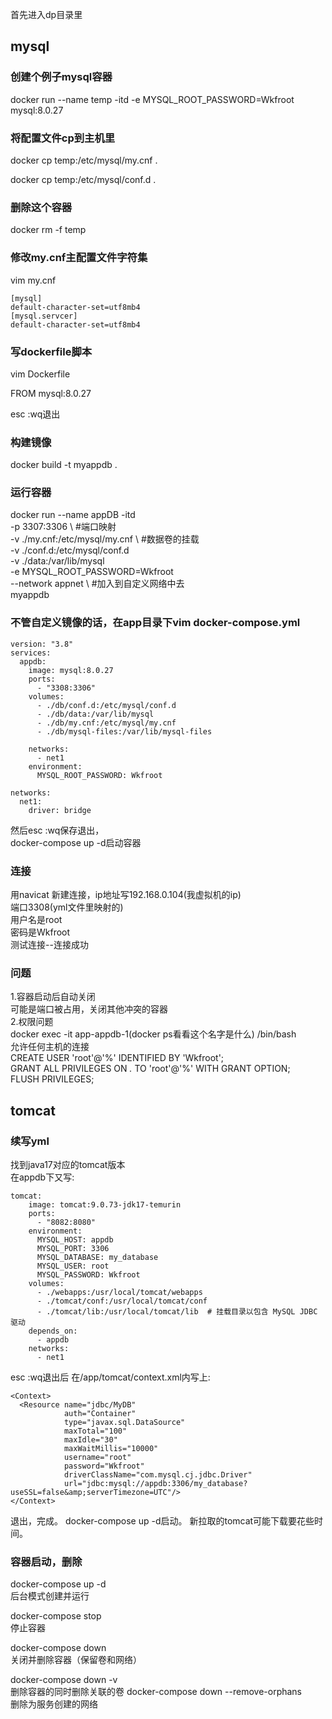 首先进入dp目录里
## mysql
### 创建个例子mysql容器
docker run --name temp -itd -e MYSQL_ROOT_PASSWORD=Wkfroot mysql:8.0.27
### 将配置文件cp到主机里
docker cp temp:/etc/mysql/my.cnf .

docker cp temp:/etc/mysql/conf.d .
### 删除这个容器
docker rm -f temp
### 修改my.cnf主配置文件字符集
vim my.cnf <br>
```
[mysql] 
default-character-set=utf8mb4
[mysql.servcer]
default-character-set=utf8mb4
```
### 写dockerfile脚本
vim Dockerfile

FROM mysql:8.0.27

esc :wq退出
### 构建镜像
docker build -t myappdb .

### 运行容器
docker run --name appDB -itd \
-p 3307:3306 \ #端口映射\
-v ./my.cnf:/etc/mysql/my.cnf \  #数据卷的挂载 \
-v ./conf.d:/etc/mysql/conf.d \
-v ./data:/var/lib/mysql \
-e MYSQL_ROOT_PASSWORD=Wkfroot \
--network appnet \  #加入到自定义网络中去\
myappdb

### 不管自定义镜像的话，在app目录下vim docker-compose.yml
```
version: "3.8"
services:
  appdb:  
    image: mysql:8.0.27       
    ports:              
      - "3308:3306"            
    volumes:            
      - ./db/conf.d:/etc/mysql/conf.d      
      - ./db/data:/var/lib/mysql        
      - ./db/my.cnf:/etc/mysql/my.cnf        
      - ./db/mysql-files:/var/lib/mysql-files     

    networks:       
      - net1  
    environment:  
      MYSQL_ROOT_PASSWORD: Wkfroot   

networks: 
  net1:  
    driver: bridge   
```

然后esc :wq保存退出， <br>
docker-compose up -d启动容器

### 连接
用navicat 新建连接，ip地址写192.168.0.104(我虚拟机的ip) <br>
端口3308(yml文件里映射的)  <br>
用户名是root  <br>
密码是Wkfroot <br>
测试连接--连接成功  

### 问题
1.容器启动后自动关闭 <br>
可能是端口被占用，关闭其他冲突的容器 <br>
2.权限问题 <br>
docker exec -it app-appdb-1(docker ps看看这个名字是什么) /bin/bash <br>
允许任何主机的连接 <br>
CREATE USER 'root'@'%' IDENTIFIED BY 'Wkfroot'; <br>
GRANT ALL PRIVILEGES ON *.* TO 'root'@'%' WITH GRANT OPTION; <br>
FLUSH PRIVILEGES; 

## tomcat
### 续写yml
找到java17对应的tomcat版本 <br>
在appdb下又写: 
```
tomcat:  
    image: tomcat:9.0.73-jdk17-temurin 
    ports:   
      - "8082:8080" 
    environment:
      MYSQL_HOST: appdb
      MYSQL_PORT: 3306
      MYSQL_DATABASE: my_database
      MYSQL_USER: root
      MYSQL_PASSWORD: Wkfroot
    volumes:
      - ./webapps:/usr/local/tomcat/webapps
      - ./tomcat/conf:/usr/local/tomcat/conf
      - ./tomcat/lib:/usr/local/tomcat/lib  # 挂载目录以包含 MySQL JDBC 驱动
    depends_on:
      - appdb
    networks:
      - net1
```
esc  :wq退出后
在/app/tomcat/context.xml内写上:
```
<Context>
  <Resource name="jdbc/MyDB"
            auth="Container"
            type="javax.sql.DataSource"
            maxTotal="100"
            maxIdle="30"
            maxWaitMillis="10000"
            username="root"
            password="Wkfroot"
            driverClassName="com.mysql.cj.jdbc.Driver"
            url="jdbc:mysql://appdb:3306/my_database?useSSL=false&amp;serverTimezone=UTC"/>
</Context>
```
退出，完成。
docker-compose up -d启动。
新拉取的tomcat可能下载要花些时间。

### 容器启动，删除
docker-compose up -d <br>
后台模式创建并运行

docker-compose stop <br>
停止容器

docker-compose down <br>
关闭并删除容器（保留卷和网络）

docker-compose down -v <br>
删除容器的同时删除关联的卷
docker-compose down --remove-orphans <br>
删除为服务创建的网络

